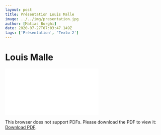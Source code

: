 ```yaml
---
layout: post
title: Présentation Louis Malle
image: ../../img/presentation.jpg
author: [Matias Borghi]
date: 2020-07-27T07:03:47.149Z
tags: ['Présentation', 'Texto 2']
---
```


# Louis Malle

<object data="./Louis_Malle.pdf" type="application/pdf" width="700px" height="700px">
    <embed src="./Louis_Malle.pdf">
        <p>This browser does not support PDFs. Please download the PDF to view it: <a href="./Louis_Malle.pdf">Download PDF</a>.</p>
    </embed>
</object>
